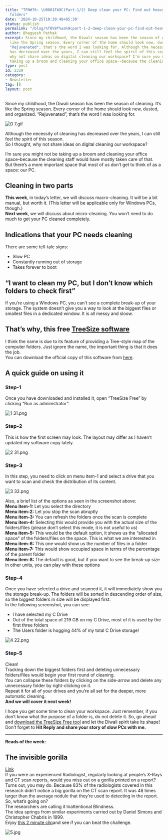 ```yaml
---
title: "TFN#76: \U0001FA9C(Part-1/2) Deep clean your PC: Find out heavy files and
  folders"
date: '2024-10-25T10:30:48+05:30'
status: publish
permalink: "/blog/%f0%9f%aa%9cpart-1-2-deep-clean-your-pc-find-out-heavy-files-and-folders"
author: Bhagyesh Pathak
excerpt: Since my childhood, the Diwali season has been the season of cleaning. It's
  like the Spring season. Every corner of the home should look new, dusted, and organized.
  "Rejuvenated", that's the word I was looking for. Although the necessity of cleaning
  has decreased over the years, I can still feel the spirit of this season.So I thought,
  why not share ideas on digital cleaning our workspace? I'm sure you might not be
  taking up a broom and cleaning your office space--because the cleaning staff...
type: post
id: 2329
category:
- Newsletter
tag: []
layout: post
---
```


Since my childhood, the Diwali season has been the season of cleaning. It’s like the Spring season. Every corner of the home should look new, dusted, and organized. “Rejuvenated”, that’s the word I was looking for.

![0 7.gif](https://embed.filekitcdn.com/e/tkwVjiL2WnM6sb9P2ZThes/ko8HT4YrzXLeGuEiQD6aEP)

Although the necessity of cleaning has decreased over the years, I can still feel the spirit of this season.  
So I thought, why not share ideas on digital cleaning our workspace?

I’m sure you might not be taking up a broom and cleaning your office space–because the cleaning staff would have mostly taken care of that.  
But there’s a more important space that most of us don’t get to think of as a space: our PC.

Cleaning in two parts
---------------------

**This week**, in today’s letter, we will discuss macro-cleaning. It will be a bit manual, but worth it. (This letter will be applicable only for Windows PCs, though.)  
​**Next week**, we will discuss about micro-cleaning. You won’t need to do much to get your PC cleaned completely.

Indications that your PC needs cleaning
---------------------------------------

There are some tell-tale signs:

- Slow PC
- Constantly running out of storage
- Takes forever to boot

“I want to clean my PC, but I don’t know which folders to check first”
----------------------------------------------------------------------

If you’re using a Windows PC, you can’t see a complete break-up of your storage. The system doesn’t give you a way to look at the biggest files or smallest files in a dedicated window. It is all messy and sloow.

That’s why, this free [TreeSize software](https://treesize.net/)​
-----------------------------------------------------------------

I think the name is due to its feature of providing a Tree-style map of the computer folders. Just ignore the name, the important thing is that it does the job.  
You can download the official copy of this software from [here](https://treesize.net/).

A quick guide on using it
-------------------------

### Step-1

Once you have downloaded and installed it, open “TreeSize Free” by clicking “Run as administrator”.

![1 31.png](https://embed.filekitcdn.com/e/tkwVjiL2WnM6sb9P2ZThes/37tC7WPanaGWsaL3bf3QA6)

### Step-2

This is how the first screen may look. The layout may differ as I haven’t updated my software copy lately.

![2 31.png](https://embed.filekitcdn.com/e/tkwVjiL2WnM6sb9P2ZThes/3Y7cmCYNBUyWM1M78Q3g27)

### Step-3

In this step, you need to click on menu item-1 and select a drive that you want to scan and check the distribution of its content.

![3 32.png](https://embed.filekitcdn.com/e/tkwVjiL2WnM6sb9P2ZThes/h3x5BmcpBMdP1himJRPghC)

Also, a brief list of the options as seen in the screenshot above:  
​**Menu item-1:** Let you select the directory  
​**Menu item-2:** Let you stop the scan abruptly  
​**Menu item-3:** You can refresh the folders once the scan is complete  
​**Menu item-4:** Selecting this would provide you with the actual size of the folders/files (please don’t select this mode, it is not useful to us)  
​**Menu item-5:** This would be the default option, it shows us the “allocated space” of the folders/files on the space. This is what we are interested in  
​**Menu item-6:** This one would show us the number of files in a folder  
​**Menu item-7:** This would show occupied space in terms of the percentage of the parent folder  
​**Menu item-8:** The default is good, but if you want to see the break-up size in other units, you can play with these options

### Step-4

Once you have selected a drive and scanned it, it will immediately show you the storage break-up. The folders will be sorted in descending order of size, so the biggest folders in size will be displayed first.  
In the following screenshot, you can see:

- I have selected my C Drive
- Out of the total space of 219 GB on my C Drive, most of it is used by the first three folders
- The Users folder is hogging 44% of my total C Drive storage!

![4 22.png](https://embed.filekitcdn.com/e/tkwVjiL2WnM6sb9P2ZThes/ipWEaqQ3Qd8DUw7toimmKo)

### Step-5

Clean!  
Tracking down the biggest folders first and deleting unnecessary folders/files would begin your first round of cleaning.  
You can collapse these folders by clicking on the side-arrow and delete any unnecessary folder by right-clicking on it.  
Repeat it for all of your drives and you’re all set for the deeper, more automatic cleaning.  
​**And we will cover it next week!**

I hope you get some time to clean your workspace. Just remember, if you don’t know what the purpose of a folder is, do not delete it. So, go ahead and [download the TreeSize Free tool](https://treesize.net/) and let the Diwali spirit take its shape!  
Don’t forget to **Hit Reply and share your story of slow PCs with me.**

---

**Reads of the week:**

The invisible gorilla
---------------------

​[Link](https://search.bwh.harvard.edu/new/pubs/DrewVoWolfe13.pdf)​  
If you were an experienced Radiologist, regularly looking at people’s X-Rays and CT scan reports, would you miss out on a gorilla printed on a report?  
Turns out, you may do. Because 83% of the radiologists covered in this research didn’t notice a big gorilla on the CT scan report. It was 48 times larger than the average nodule that they’re used to detecting in the report.  
So, what’s going on?  
The researchers are calling it Inattentional Blindness.  
The idea springs from similar experiments carried out by Daniel Simons and Christopher Chabris in 1999.  
Enjoy [this 2 minute clip](https://youtu.be/vJG698U2Mvo)and see if you can beat the challenge.

![5.jpg](https://embed.filekitcdn.com/e/tkwVjiL2WnM6sb9P2ZThes/eA7sYXxycXUFTedszrikN7)